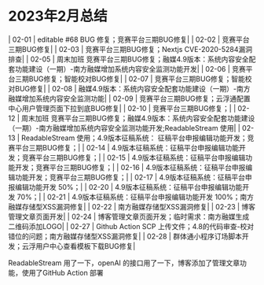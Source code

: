 # 2023年2月总结

| 02-01 | editable #68 BUG 修复；竞赛平台三期BUG修复|
| 02-02 | 竞赛平台三期BUG修复|
| 02-03 | 竞赛平台三期BUG修复；Nextjs CVE-2020-5284漏洞排查|
| 02-05 | 周末加班 竞赛平台三期BUG修复；融媒4.9版本：系统内容安全配套功能建设（一期）-南方融媒增加系统内容安全监测功能开发|
| 02-06 | 竞赛平台三期BUG修复；智能校对BUG修复|
| 02-07 | 竞赛平台三期BUG修复；智能校对BUG修复|
| 02-08 | 融媒4.9版本：系统内容安全配套功能建设（一期）-南方融媒增加系统内容安全监测功能|
| 02-09 | 竞赛平台三期BUG修复；云浮通配置中心用户管理页面下拉到底BUG修复|
| 02-10 | 竞赛平台三期BUG修复；|
| 02-12 | 周末加班 竞赛平台三期BUG修复；融媒4.9版本：系统内容安全配套功能建设（一期）-南方融媒增加系统内容安全监测功能开发;ReadableStream 使用|
| 02-13 | ReadableStream 使用；4.9版本征稿系统： 征稿平台申报编辑功能开发；竞赛平台三期BUG修复；|
| 02-14 | 4.9版本征稿系统：征稿平台申报编辑功能开发；竞赛平台三期BUG修复；|
| 02-15 | 4.9版本征稿系统：征稿平台申报编辑功能开发；竞赛平台三期BUG修复；|
| 02-16 | 4.9版本征稿系统：征稿平台申报编辑功能开发；竞赛平台三期BUG修复；|
| 02-17 | 4.9版本征稿系统：征稿平台申报编辑功能开发 50%；|
| 02-20 | 4.9版本征稿系统：征稿平台申报编辑功能开发 70%；|
| 02-21 | 4.9版本征稿系统：征稿平台申报编辑功能开发 100%；南方融媒存储型XSS漏洞修复|
| 02-22 | 南方融媒存储型XSS漏洞修复|
| 02-23 | 博客管理文章页面开发|
| 02-24 | 博客管理文章页面开发；临时需求：南方融媒生成二维码添加LOGO|
| 02-27 | Github Action SCP 上传文件；4.8的代码审查-校对错位的问题；南方融媒存储型XSS漏洞修复|
| 02-28 | 群体通小程序订场脚本开发；云浮用户中心查看模板下载BUG修复|

ReadableStream 用了一下，openAI 的接口用了一下，博客添加了管理文章功能，使用了GitHub Action 部署